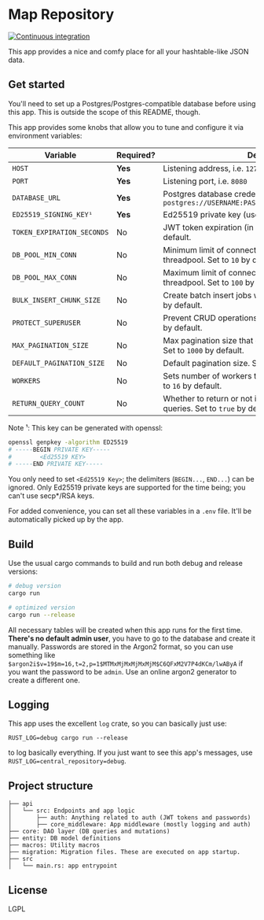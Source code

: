 # Map Repository

[![Continuous integration](https://github.com/rakbladsvalsen/repository/actions/workflows/ci.yml/badge.svg)](https://github.com/rakbladsvalsen/repository/actions/workflows/ci.yml)

This app provides a nice and comfy place for all your hashtable-like JSON data.

## Get started

You'll need to set up a Postgres/Postgres-compatible database before using this app. This is outside the scope of this README, though. 

This app provides some knobs that allow you to tune and configure it via environment variables:

| Variable                       | Required? |  Description                                                                                 |
|--------------------------------|-----------|----------------------------------------------------------------------------------------------|
| `HOST`                         | **Yes**   | Listening address, i.e. `127.0.0.1`                                                          |
| `PORT`                         | **Yes**   | Listening port, i.e. `8080`                                                                  |
| `DATABASE_URL`                 | **Yes**   | Postgres database credentials, i.e. `postgres://USERNAME:PASSWORD@IP_ADDRESS:HOST/DATABASE`  |
| `ED25519_SIGNING_KEY¹`         | **Yes**   | Ed25519 private key (used to sign JWT tokens)                                                |
| `TOKEN_EXPIRATION_SECONDS`     | No        | JWT token expiration (in seconds). Set to `5` minutes by default.                            |
| `DB_POOL_MIN_CONN`             | No        | Minimum limit of connections for the database threadpool. Set to `10` by default.            |
| `DB_POOL_MAX_CONN`             | No        | Maximum limit of connections for the database threadpool. Set to `100` by default.           |
| `BULK_INSERT_CHUNK_SIZE`       | No        | Create batch insert jobs with `N` entries at most. Set to `250` by default.                  |
| `PROTECT_SUPERUSER`            | No        | Prevent CRUD operations against superusers. Set to `true` by default.                        |
| `MAX_PAGINATION_SIZE`          | No        | Max pagination size that can be requested by any user. Set to `1000` by default.             |
| `DEFAULT_PAGINATION_SIZE`      | No        | Default pagination size. Set to `1000` by default.                                           |
| `WORKERS`                      | No        | Sets number of workers to start (per bind address). Set to `16` by default.                  |
| `RETURN_QUERY_COUNT`           | No        | Whether to return or not item and page counts for all queries. Set to `true` by default.     |


Note ¹: This key can be generated with openssl:
```bash
openssl genpkey -algorithm ED25519
# -----BEGIN PRIVATE KEY-----
#        <Ed25519 KEY>
# -----END PRIVATE KEY-----
```

You only need to set  `<Ed25519 Key>`; the delimiters (`BEGIN...`, `END...`) can be ignored. Only Ed25519 private keys are supported for the time being; you can't use secp*/RSA keys.

For added convenience, you can set all these variables in a `.env` file. It'll be automatically picked up by the app.

## Build

Use the usual cargo commands to build and run both debug and release versions:

```bash
# debug version
cargo run

# optimized version
cargo run --release
```

All necessary tables will be created when this app runs for the first time. **There's no default admin user**, you have to go to the database and create it manually. Passwords are stored in the Argon2 format, so you can use something like `$argon2i$v=19$m=16,t=2,p=1$MTMxMjMxMjMxMjM$C6QFxM2V7P4dKCm/lwAByA` if you want
the password to be `admin`. Use an online argon2 generator to create a different one.

## Logging

This app uses the excellent `log` crate, so you can basically just use:

```
RUST_LOG=debug cargo run --release
```

to log basically everything. If you just want to see this app's messages, use `RUST_LOG=central_repository=debug`.

## Project structure

``` 
├── api
│   └── src: Endpoints and app logic
│       ├── auth: Anything related to auth (JWT tokens and passwords)
│       ├── core_middleware: App middleware (mostly logging and auth)
├── core: DAO layer (DB queries and mutations)
├── entity: DB model definitions
├── macros: Utility macros
├── migration: Migration files. These are executed on app startup.
├── src
│   └── main.rs: app entrypoint

```

## License

LGPL